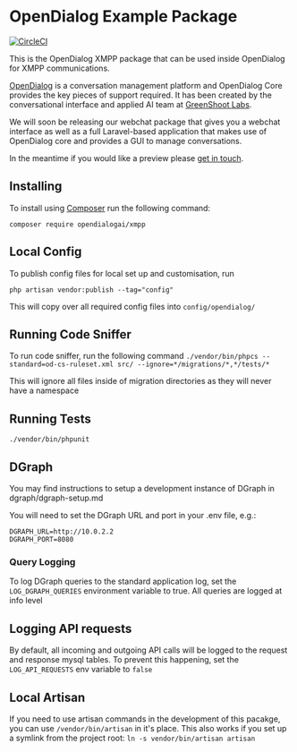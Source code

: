 # OpenDialog Example Package

[![CircleCI](https://circleci.com/gh/opendialogai/xmpp/tree/master.svg?style=svg&circle-token=d14bcacaf3cd3e6ae4dfd2fb3bf03658cf0ca8fa)](https://circleci.com/gh/opendialogai/xmpp/tree/master)

This is the OpenDialog XMPP package that can be used inside OpenDialog for XMPP communications.

[OpenDialog](https://opendialog.ai) is a conversation management platform and OpenDialog Core provides the 
key pieces of support required. It has been created by the conversational interface and applied AI team at [GreenShoot Labs](https://www.greenshootlabs.com/).

We will soon be releasing our webchat package that gives you a webchat interface as well as a full Laravel-based
application that makes use of OpenDialog core and provides a GUI to manage conversations. 

In the meantime if you would like a preview please [get in touch](https://www.greenshootlabs.com/).

## Installing

To install using [Composer](https://getcomposer.org/) run the following command:

`composer require opendialogai/xmpp`

## Local Config
To publish config files for local set up and customisation, run

```php artisan vendor:publish --tag="config"```

This will copy over all required config files into `config/opendialog/`

## Running Code Sniffer

To run code sniffer, run the following command
```./vendor/bin/phpcs --standard=od-cs-ruleset.xml src/ --ignore=*/migrations/*,*/tests/*```

This will ignore all files inside of migration directories as they will never have a namespace

## Running Tests

```./vendor/bin/phpunit```

## DGraph

You may find instructions to setup a development instance of DGraph in dgraph/dgraph-setup.md

You will need to set the DGraph URL and port in your .env file, e.g.:

```
DGRAPH_URL=http://10.0.2.2
DGRAPH_PORT=8080
```

### Query Logging

To log DGraph queries to the standard application log, set the `LOG_DGRAPH_QUERIES` environment variable to true.
All queries are logged at info level

## Logging API requests

By default, all incoming and outgoing API calls will be logged to the request and response mysql tables.
To prevent this happening, set the `LOG_API_REQUESTS` env variable to `false`

## Local Artisan

If you need to use artisan commands in the development of this pacakge, you can use `/vendor/bin/artisan` in it's place.
This also works if you set up a symlink from the project root:
```ln -s vendor/bin/artisan artisan```
